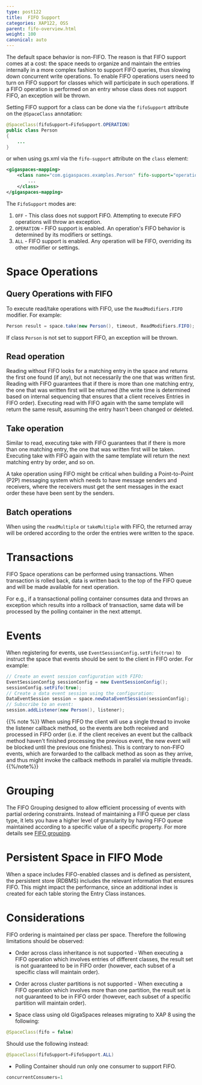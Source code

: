 ```yaml
---
type: post122
title:  FIFO Support
categories: XAP122, OSS
parent: fifo-overview.html
weight: 100
canonical: auto
---
```


The default space behavior is non-FIFO. The reason is that FIFO support comes at a cost: the space needs to organize and maintain the entries internally in a more complex fashion to support FIFO queries, thus slowing down concurrent write operations. To enable FIFO operations users need to turn on FIFO support for classes which will participate in such operations. If a FIFO operation is performed on an entry whose class does not support FIFO, an exception will be thrown.

Setting FIFO support for a class can be done via the `fifoSupport` attribute on the `@SpaceClass` annotation:


```java
@SpaceClass(fifoSupport=FifoSupport.OPERATION)
public class Person
{
    ...
}
```

or when using gs.xml via the `fifo-support` attribute on the `class` element:


```xml
<gigaspaces-mapping>
    <class name="com.gigaspaces.examples.Person" fifo-support="operation">
        ...
    </class>
</gigaspaces-mapping>
```

The `FifoSupport` modes are:

1. `OFF` - This class does not support FIFO. Attempting to execute FIFO operations will throw an exception.
1. `OPERATION` - FIFO support is enabled. An operation's FIFO behavior is determined by its modifiers or settings.
1. `ALL` - FIFO support is enabled. Any operation will be FIFO, overriding its other modifier or settings.

# Space Operations

## Query Operations with FIFO

To execute read/take operations with FIFO, use the `ReadModifiers.FIFO` modifier. For example:


```java
Person result = space.take(new Person(), timeout, ReadModifiers.FIFO);
```

If class `Person` is not set to support FIFO, an exception will be thrown.

## Read operation

Reading without FIFO looks for a matching entry in the space and returns the first one found (if any), but not necessarily the one that was written first. Reading with FIFO guarantees that if there is more than one matching entry, the one that was written first will be returned (the write time is determined based on internal sequencing that ensures that a client receives Entries in FIFO order). Executing read with FIFO again with the same template will return the same result, assuming the entry hasn't been changed or deleted.

## Take operation

Similar to read, executing take with FIFO guarantees that if there is more than one matching entry, the one that was written first will be taken. Executing take with FIFO again with the same template will return the next matching entry by order, and so on.

A take operation using FIFO might be critical when building a Point-to-Point (P2P) messaging system which needs to have message senders and receivers, where the receivers must get the sent messages in the exact order these have been sent by the senders.

## Batch operations  

When using the `readMultiple` or `takeMultiple` with FIFO, the returned array will be ordered according to the order the entries were written to the space.

# Transactions  

FIFO Space operations can be performed using transactions. When transaction is rolled back, data is written back to the top of the FIFO queue and will be made available for next operation.

For e.g., if a transactional polling container consumes data and throws an exception which results into a rollback of transaction, same data will be processed by the polling container in the next attempt.

# Events

When registering for events, use `EventSessionConfig.setFifo(true)` to instruct the space that events should be sent to the client in FIFO order. For example:


```java
// Create an event session configuration with FIFO:
EventSessionConfig sessionConfig = new EventSessionConfig();
sessionConfig.setFifo(true);
// Create a data event session using the configuration:
DataEventSession session = space.newDataEventSession(sessionConfig);
// Subscribe to an event:
session.addListener(new Person(), listener);
```

{{% note %}}
When using FIFO the client will use a single thread to invoke the listener callback method, so the events are both received and processed in FIFO order (i.e. if the client receives an event but the callback method haven't finished processing the previous event, the new event will be blocked until the previous one finishes). This is contrary to non-FIFO events, which are forwarded to the callback method as soon as they arrive, and thus might invoke the callback methods in parallel via multiple threads.
{{%/note%}}

# Grouping

The FIFO Grouping designed to allow efficient processing of events with partial ordering constraints. Instead of maintaining a FIFO queue per class type, it lets you have a higher level of granularity by having FIFO queue maintained according to a specific value of a specific property. For more details see [FIFO grouping](./fifo-grouping.html).

# Persistent Space in FIFO Mode

When a space includes FIFO-enabled classes and is defined as persistent, the persistent store (RDBMS) includes the relevant information that ensures FIFO. This might impact the performance, since an additional index is created for each table storing the Entry Class instances.

# Considerations

FIFO ordering is maintained per class per space. Therefore the following limitations should be observed:

- Order across class inheritance is not supported - When executing a FIFO operation which involves entries of different classes, the result set is not guaranteed to be in FIFO order (however, each subset of a specific class will maintain order).
- Order across cluster partitions is not supported - When executing a FIFO operation which involves more than one partition, the
result set is not guaranteed to be in FIFO order (however, each subset of a specific partition will maintain order).

- Space class using old GigaSpaces releases migrating to XAP 8 using the following:

```java
@SpaceClass(fifo = false)
```

Should use the following instead:

```java
@SpaceClass(fifoSupport=FifoSupport.ALL)
```

- Polling Container should run only one consumer to support FIFO.

```java
concurrentConsumers=1
``` 
